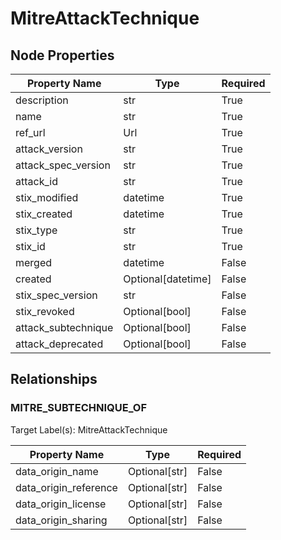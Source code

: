 # MitreAttackTechnique

## Node Properties

| Property Name | Type | Required |
| ------------- | ---- | -------- |
| description | str | True |
| name | str | True |
| ref_url | Url | True |
| attack_version | str | True |
| attack_spec_version | str | True |
| attack_id | str | True |
| stix_modified | datetime | True |
| stix_created | datetime | True |
| stix_type | str | True |
| stix_id | str | True |
| merged | datetime | False |
| created | Optional[datetime] | False |
| stix_spec_version | str | False |
| stix_revoked | Optional[bool] | False |
| attack_subtechnique | Optional[bool] | False |
| attack_deprecated | Optional[bool] | False |

## Relationships

### MITRE_SUBTECHNIQUE_OF

Target Label(s): MitreAttackTechnique

| Property Name | Type | Required |
| ------------- | ---- | -------- |
| data_origin_name | Optional[str] | False |
| data_origin_reference | Optional[str] | False |
| data_origin_license | Optional[str] | False |
| data_origin_sharing | Optional[str] | False |